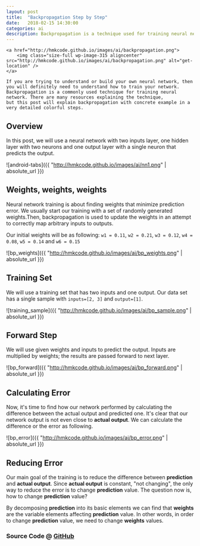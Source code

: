 ```yaml
---
layout: post
title:  "Backpropagation Step by Step"
date:   2018-02-15 14:30:00
categories: ai
description: Backpropagation is a technique used for training neural network. There are many resources explaining the technique, but this post will explain backpropagation with concrete example in a very detailed colorful steps. 
---
```



<p style="text-align: justify;">
	
	<a href="http://hmkcode.github.io/images/ai/backpropagation.png">
		<img class="size-full wp-image-315 aligncenter" src="http://hmkcode.github.io/images/ai/backpropagation.png" alt="get-location" />
	</a>
	
	If you are trying to understand or build your own neural network, then you will definitely need to understand how to train your network.
	Backpropagation is a commonly used technique for training neural network. There are many resources explaining the technique, 
	but this post will explain backpropagation with concrete example in a very detailed colorful steps.
</p>

## Overview

In this post, we will use a neural network with two inputs layer, one hidden layer with two neurons and one output layer with a single neuron that predicts the output. 

![android-tabs]({{ "http://hmkcode.github.io/images/ai/nn1.png" | absolute_url }})




## Weights, weights, weights

Neural network training is about finding weights that minimize prediction error. We usually start our training with a set of randomly generated weights.Then, backpropagation is used to update the weights in an attempt to correctly map arbitrary inputs to outputs.

Our initial weights will be as following:
`w1 = 0.11`, `w2 = 0.21`, `w3 = 0.12`, `w4 = 0.08`, `w5 = 0.14` and `w6 = 0.15`

![bp_weights]({{ "http://hmkcode.github.io/images/ai/bp_weights.png" | absolute_url }})

## Training Set

We will use a training set that has two inputs and one output. Our data set has a single sample with `inputs=[2, 3]` and `output=[1]`.

![training_sample]({{ "http://hmkcode.github.io/images/ai/bp_sample.png" | absolute_url }})

## Forward Step

We will use given weights and inputs to predict the output. Inputs are multiplied by weights; the results are passed forward to next layer. 

![bp_forward]({{ "http://hmkcode.github.io/images/ai/bp_forward.png" | absolute_url }})

## Calculating Error

Now, it's time to find how our network performed by calculating the difference between the actual output and predicted one. It's clear that our network output is not even close to **actual output**. We can calculate the difference or the error as following.

![bp_error]({{ "http://hmkcode.github.io/images/ai/bp_error.png" | absolute_url }})

## Reducing Error

Our main goal of the training is to reduce the difference between **prediction** and **actual output**. Since **actual output** is constant, "not changing", the only way to reduce the error is to change **prediction** value. The question now is, how to change **prediction** value?

By decomposing **prediction** into its basic elements we can find that **weights** are the variable elements affecting **prediction** value. In other words, in order to change **prediction** value, we need to change **weights** values. 

 






### Source Code @ [GitHub](https://github.com/hmkcode/Android/tree/master/user-interface/android-swipe-views-tabs)
